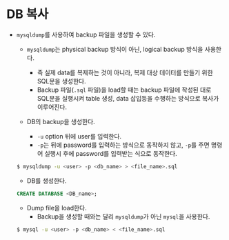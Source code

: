 # DB 복사

- `mysqldump`를 사용하여 backup 파일을 생성할 수 있다.

  - `mysqldump`는 physical backup 방식이 아닌, logical backup 방식을 사용한다.
    - 즉 실제 data를 복제하는 것이 아니라, 복제 대상 데이터를 만들기 위한 SQL문을 생성한다.
    - Backup 파일(`.sql` 파일)을 load할 때는 backup 파일에 작성된 대로 SQL문을 실행시켜 table 생성, data 삽입등을 수행하는 방식으로 복사가 이루어진다. 

  - DB의 backup을 생성한다.
    - `-u` option 뒤에 user를 입력한다.
    - `-p`는 뒤에 password를 입력하는 방식으로 동작하지 않고, `-p`를 주면 명령어 실행시 후에 password를 입력받는 식으로 동작한다.

  ```bash
  $ mysqldump -u <user> -p <db_name> > <file_name>.sql
  ```

  - DB를 생성한다.

  ```sql
  CREATE DATABASE <DB_name>;
  ```

  - Dump file을 load한다.
    - Backup을 생성할 때와는 달리 `mysqldump`가 아닌 `mysql`을 사용한다.

  ```bash
  $ mysql -u <user> -p <db_name> < <file_name>.sql
  ```

